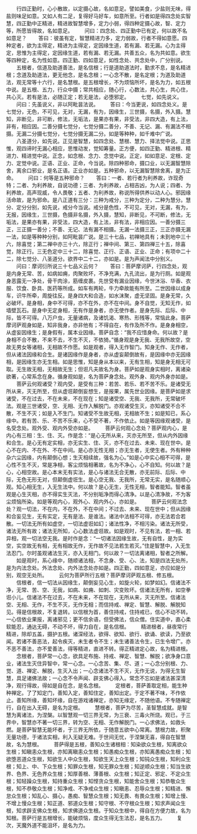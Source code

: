 <!-- { "loadSidebar": true } -->
　　行四正勤时，心小散故，以定摄心故，名如意足。譬如美食，少盐则无味，得盐则味足如意。又如人有二足，复得好马好车，如意所至。行者如是得四念处实智慧，四正勤中正精进，精进故智慧增多，定力小弱，得四种定摄心故，智、定力等，所愿皆得故，名如意足。
　　问曰：四念处、四正勤中已有定，何以故不名如意足？
　　答曰：彼虽有定，智慧精进力多，定力弱故，行者不得如意愿。四种定者，欲为主得定，精进为主得定，定因缘生道，若有漏、若无漏。心为主得定，思惟为主得定，定因缘生道，若有漏、若无漏。共善五众，名为共如意。欲生等四种定，名为性如意。四正勤、四如意足，如性念处、共念处中，广分别说。
　　五根者，信道及助道善法，是名信根；行是道助道法时，勤求不息，是名精进根；念道及助道法，更无他念，是名念根；一心念不散，是名定根；为道及助道法，观无常等十六行，是名慧根。是五根增长，不为烦恼所坏，是名为力，如五根中说。是五根、五力，行众中摄；常共相应，随心行，心数法，共心生，共心住，共心灭。若有是法，必随正定；若无是法，必堕邪定。
　　七觉，如先说义。
　　问曰：先虽说义，非以阿毗昙法说。
　　答曰：今当更说，如四念处义。是七觉分，无色，不可见，无对，无漏，有为，因缘生，三世摄，名摄，外入摄。慧知，非断见，非可断，修法，无垢法，是果亦有果，非受法，非四大造，有上法，非有，相应因。二善分摄七觉分，七觉分摄二善分，不善、无记、漏、有漏法不相摄。无漏二分摄七觉分，七觉分摄无漏二分。如是等种种，如千难中广说。
　　八圣道分，如先说。正见是智慧，如四念处、慧根、慧力、择法觉中说。正思惟，观四谛时无漏心相应，思惟动发，觉知筹量。正方便，如四正勤、精进根、精进力、精进觉中说。正念，如念根、念力、念觉中说。正定，如如意足、定根、定力、定觉中说。正语、正业、正命，今当说。除四种邪命，摄口业，以无漏智慧除舍，离余口邪业，是名正语。正业亦如是。五种邪命，以无漏智慧除舍离，是为正命。
　　问曰：何等是五种邪命？
　　答曰：一者、若行者为利养故，诈现奇特；二者、为利养故，自说功德；三者、为利养故，占相吉凶，为人说；四者、为利养故，高声现威，令人畏敬；五者、为利养故，称说所得供养以动人心。邪因缘活命故，是为邪命。是八正道有三分：三种为戒分，三种为定分，二种为慧分。慧分、定分分别，如先说，戒分今当说。戒分是色性，不可见，无对，无漏，有为，无报，因缘生，三世摄，色摄非名摄，外入摄，慧知，非断见，不可断，修法，无垢法，是果亦有果，非受法，四大造，有上法，非有法，非相应因。一善分摄三正，三正摄一善分；不善、无记、法有漏不相摄。无漏一法摄三正，三正亦摄无漏一法，如是等种种分别，如阿毗昙广说。是三十七品，初禅地具有；未到地中三十六，除喜觉；第二禅中亦三十六，除正行；禅中间、第三、第四禅三十五，除喜觉，除正行。三无色定中三十二，除喜觉、正行、正语、正业、正命；有项中二十二，除七觉分、八圣道分。欲界中二十二，亦如是。是为声闻法中分别义。
　　问曰：摩诃衍所说三十七品义云何？
　　答曰：菩萨摩诃萨，行四念处，观是内身无常、苦，如病如痈，肉聚败坏，不净充满，九孔流出，是为行厕。如是观身恶露无一净处，骨干肉涂，筋缠皮裹。先世受有漏业因缘，今世沐浴、华香、衣服、饮食、卧具、医药等所成。如车有两轮，牛力牵故能有所至。二世因缘以成身车，识牛所牵，周旋往反。是身四大和合造，如水沫聚，虚无坚固。是身无常，久必破坏。是身相，身中不可得，亦不在外，亦不在中间。身不自觉，无知无作，如墙壁瓦石。是身中无定身相，无有作是身者，亦无使作者。是身先际、后际、中际，皆不可得。八万户虫，无量诸病，及诸饥渴、寒热、形残等，常恼此身。菩萨摩诃萨观身如是，知非我身，亦非他有；不得自在，有作及所不作。是身身相空，从虚妄因缘生；是身假有，属本业因缘。菩萨自念：“我不应惜身命。何以故？是身相不合不散，不来不去，不生不灭，不依猗。”循身观是身无我、无我所故空，空故无男女等诸相，无相故不作愿。如是观者，得入无作智门。知身无作、无作者，但从诸法因缘和合生。是诸因缘作是身者，亦从虚妄颠倒故有，是因缘中亦无因缘相，是因缘生亦无生相。如是思惟，知是身从本以来，无有生相，知是身无相无可取。无生故无相，无相故无生；但诳凡夫故名为身。菩萨如是观身实相时，离诸染欲著，心常系念在身。循身观如是，名为菩萨身念处。观外身、观内外身亦如是。
　　菩萨云何观诸受？观内受，是受有三种：若苦、若乐、若不苦不乐。是诸受无所从来，灭无所至，但从虚诳颠倒妄想生，是报果，属先世业因缘。是菩萨如是求诸受，不在过去，不在未来，不在现在；知是诸受空、无我、无我所，无常破坏法。观是三世诸受，空、无相、无作入解脱门。亦观诸受生灭，亦知诸受不合不散，不生不灭；如是入不生门。知诸受不生故无相，无相故不生；如是知已，系心缘中。若有苦、乐、不苦不乐来，心不受不著，不作依止。如是等因缘观诸受，是名受念处。观外受、观内外受亦如是。
　　菩萨云何观心念处？菩萨观内心，是内心有三相：生、住、灭。作是念：“是心无所从来，灭亦无所至，但从内外因缘和合生。是心无有定实相，亦无实生、住、灭，亦不在过去、未来、现在世中。是心不在内、不在外、不在中间。是心亦无性无相；亦无生者，无使生者。外有种种杂六尘因缘，内有颠倒心想；生灭相续故，强名为心。”如是心中实心相不可得，是心性不生不灭，常是净相，客尘烦恼相著故，名为不净心，心不自知。何以故？是心，心相空故。是心本末无有实法，是心与诸法无合无散，亦无前际、后际、中际，无色无形无对，但颠倒虚诳生。是心空无我、无我所，无常无实，是名随顺心观。知心相无生，入无生法中。何以故？是心无生，无性无相，智者能知。智者虽观是心生灭相，亦不得实生灭法，不分别垢净而得心清净。以是心清净故，不为客尘烦恼所染。如是等观内心，观外心、观内外心，亦如是。
　　菩萨云何观法念处？观一切法，不在内，不在外，不在中间；不过去、未来、现在世中；但从因缘和合妄见生，无有实定，无有是法、是谁法。诸法中法相不可得，亦无法若合若散。一切法无所有如虚空，一切法虚诳如幻；诸法性净，不相污染。诸法无所受，诸法无所有故；诸法无所知，心心数法虚诳故。如是观时，不见有法，若一相、若异相，观一切法空无我。是时作是念：“一切诸法因缘生故，无有自性，是为实空，实空故无有相，无有相故无作，无作故不见法若生若灭。”住是智慧中，入无生法忍门。尔时虽观诸法生灭，亦入无相门。何以故？一切法离诸相，智者之所解。
　　如是观时，系心缘中，随顺诸法相，不念身、受、心、法，知是四法无处所，是为内法念处。外法念处、内外法念处亦如是。四正勤，四如意足，亦应如是分别，观空无处所。
　　云何为菩萨所行五根？菩萨摩诃萨观五根、修五根。
　　信根者，信一切法从因缘生，颠倒妄见心生，如旋火轮，如梦如幻。信诸法不净，无常、苦、空、无我，如病、如痈、如刺、灾变败坏。信诸法无所有，如空拳诳小儿。信诸法不在过去，不在未来，不在现在，无所从来，灭无所至。信诸法空、无相、无作，不生不灭，无作无相；而信持戒、禅定、智慧、解脱、解脱知见。得是信根故，不复退转。以信根为首，善住持戒，住持戒已，信心不动不转。一心信依业果报，离诸邪见；更不信余语，但受佛法，信众僧。住实道中，直心柔软能忍，通达无碍，不动不坏，得力自在，是名信根。
　　精进根者，昼夜常行精进，除却五盖，摄护五根。诸深经法，欲得、欲知、欲行、欲诵、欲读，乃至欲闻。若诸不善恶法，起令疾灭，未生者令不生；未生诸善法令生，已生令增广。亦不恶不善法，亦不爱善法，得等精进，直进不转。得正精进定心故，名为精进根。
　　念根者，菩萨常一心念，欲具足布施、持戒、禅定、智慧、解脱；欲净身口意业，诸法生灭住异智中，常一心念。一心念苦、集、尽、道；一心念分别根、力、觉、道、禅定、解脱，生灭入出；一心念诸法不生不灭，无作无说，为得无生智慧，具足诸佛法故；一心念不令声闻、辟支佛心得入。常念不忘如是诸法甚深清净，观行得故，得如是自在念，是名念根。
　　定根者，菩萨善取定相，能生种种禅定。了了知定门，善知入定，善知住定，善知出定。于定不著不味，不作依止。善知所缘，善知坏缘，自在游戏诸禅定，亦知无缘定，不随他语。不专随禅定行，自在出入无碍，是名为定根。
　　慧根者，菩萨为尽苦，圣智慧成就。是智慧为离诸法，为涅槃。以智慧观一切三界无常，为三衰、三毒火所烧。观已，于三界中，智慧亦不著一切三界，转为空、无相、无作解脱门。一心求佛法，如救头燃。是菩萨智慧无能坏者，于三界无所依，于随意五欲中心常离。慧根力故，积聚无量功德，于诸法实相，利入无疑无难。于世间无忧，于涅槃无喜，得自在智慧故，名为慧根。
　　菩萨得是五根，善知众生诸根相：知染欲众生根，知离欲众生根；知瞋恚众生根，亦知离瞋恚众生根；知愚痴众生根，亦知离愚痴众生根；知欲堕恶道众生根，知欲生人中众生根，知欲生天上众生根；知钝众生根，知利众生根；知上、中、下众生根；知罪众生根，知无罪众生根；知逆顺众生根；知当生欲界、色界、无色界众生根；知厚善根、薄善根、众生根；知正定、邪定、不定众生根；知轻躁众生根，知持重众生根；知悭贪众生根，知能舍众生根；知恭敬众生根，知不恭敬众生根；知净戒、不净戒众生根；知瞋恚、忍辱众生根；知精进、懈怠众生根；知乱心、摄心，愚痴、智慧众生根；知无畏、有畏众生根；知增上慢、不增上慢众生根；知正道、邪道众生根；知守根、不守根众生根；知求声闻众生根，知求辟支佛众生根，知求佛道众生根。于知众生根中，得自在方便力故，名为知根。菩萨行是五根增长，能破烦恼，度众生得无生法忍，是名五力。
　　复次，天魔外道不能沮坏，是名为力。
